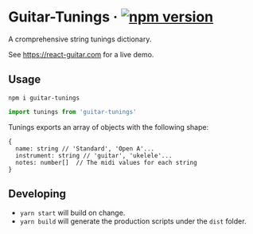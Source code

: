 # Guitar-Tunings &middot; [![npm version](https://img.shields.io/npm/v/react-guitar.svg?style=flat)](https://www.npmjs.com/package/guitar-tunings)

A cromprehensive string tunings dictionary.

See https://react-guitar.com for a live demo.

## Usage

```
npm i guitar-tunings
```

```jsx
import tunings from 'guitar-tunings'
```

Tunings exports an array of objects with the following shape:

```tsx
{
  name: string // 'Standard', 'Open A'...
  instrument: string // 'guitar', 'ukelele'...
  notes: number[]  // The midi values for each string
}
```

## Developing

- `yarn start` will build on change.
- `yarn build` will generate the production scripts under the `dist` folder.
